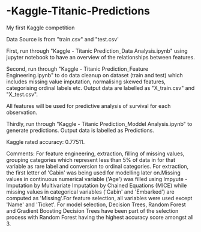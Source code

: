 # -Kaggle-Titanic-Predictions
My first Kaggle competition


Data Source is from "train.csv" and "test.csv'

First, run through "Kaggle - Titanic Prediction_Data Analysis.ipynb" using jupyter notebook to have an overview of the relationships between features.

Second, run through "Kaggle - Titanic Prediction_Feature Engineering.ipynb" to do data cleanup on dataset (train and test) which includes missing value imputation, normalising skewed features, categorising ordinal labels etc.
Output data are labelled as "X_train.csv" and "X_test.csv".

All features will be used for predictive analysis of survival for each observation.

Thirdly, run through "Kaggle - Titanic Prediction_Moddel Analysis.ipynb" to generate predictions.
Output data is labelled as Predictions.

Kaggle rated accuracy: 0.77511.

Comments:
For feature engineering, extraction, filling of missing values, grouping categories which represent less than 5% of data in for that variable as rare label and conversion to ordinal categories.
For extraction, the first letter of 'Cabin' was being used for modelling later on.Missing values in continuous numerical variable ('Age') was filled using Impyute - Imputation by Multivariate Imputation by Chained Equations (MICE) while missing values in categorical variables ('Cabin' and 'Embarked') are computed as 'Missing'.For feature selection, all variables were used except 'Name' and 'Ticket'.
For model selection, Decision Trees, Random Forest and Gradient Boosting Decision Trees have been part of the selection process with Random Forest having the highest accuracy score amongst all 3.
